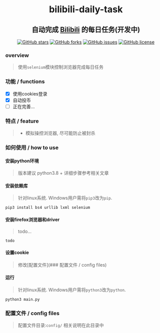 <div align="center">
<h1 align="center">
bilibili-daily-task
</h1>
<h2 align="center">
自动完成 <a href="https://bilibili.com">Bilibili</a> 的每日任务(开发中)
</h2>

[![GitHub stars](https://img.shields.io/github/stars/sb-child/bilibili-daily-task?label=stars%2F%E6%98%9F%E6%A0%87&style=flat-square)](https://github.com/sb-child/bilibili-daily-task/stargazers)
[![GitHub forks](https://img.shields.io/github/forks/sb-child/bilibili-daily-task?label=forks%2F%E5%88%86%E6%94%AF&style=flat-square)](https://github.com/sb-child/bilibili-daily-task/network)
[![GitHub issues](https://img.shields.io/github/issues/sb-child/bilibili-daily-task?label=issues%2F%E8%AE%AE%E9%A2%98&style=flat-square)](https://github.com/sb-child/bilibili-daily-task/issues)
[![GitHub license](https://img.shields.io/github/license/sb-child/bilibili-daily-task?label=license%2F%E8%AE%B8%E5%8F%AF%E8%AF%81&style=flat-square)](https://github.com/sb-child/bilibili-daily-task/blob/main/LICENSE)
</div>

### overview
> 使用`selenium`模块控制浏览器完成每日任务

### 功能 / functions
- [x] 使用cookies登录
- [x] 自动投币
- [ ] 正在完善...

### 特点 / feature
> - 模拟操控浏览器, 尽可能防止被封杀

### 如何使用 / how to use
#### 安装python环境
> 版本建议 python3.8 +
> 详细步骤参考相关文章

#### 安装依赖库
> 针对linux系统. Windows用户需将`pip3`改为`pip`.
```
pip3 install bs4 urllib lxml selenium
```

#### 安装firefox浏览器和driver
> todo...
```
todo
```

#### 设置cookie
> 修改[配置文件](### 配置文件 / config files)

#### 运行
> 针对linux系统. Windows用户需将`python3`改为`python`.
```
python3 main.py
```

### 配置文件 / config files
> 配置文件目录:`config/`
> 相关说明在此目录中
